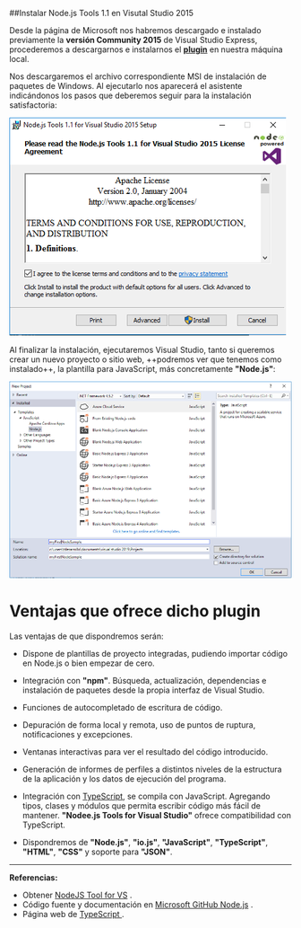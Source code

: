 ##Instalar Node.js Tools 1.1 en Visutal Studio 2015

Desde la página de Microsoft nos habremos descargado e instalado previamente la **versión Community 2015** de Visual Studio Express, procederemos a descargarnos e instalarnos el **[plugin][enlacePlugin]** en nuestra máquina local.

Nos descargaremos el archivo correspondiente MSI de instalación de paquetes de Windows. Al ejecutarlo nos aparecerá el asistente indicándonos los pasos que deberemos seguir para la instalación satisfactoria:  

![instalacionPlugin.png](images/instalacionPlugin.png)

Al finalizar la instalación, ejecutaremos Visual Studio, tanto si queremos crear un nuevo proyecto o sitio web, ++podremos ver que tenemos como instalado++, la plantilla para JavaScript, más concretamente **"Node.js"**:

![nodejsTool.png](images/nodejsTool.png)

# Ventajas que ofrece dicho plugin

Las ventajas de que dispondremos serán:
+ Dispone de plantillas de proyecto integradas, pudiendo importar código en Node.js o bien empezar de cero.  

+ Integración con **"npm"**. Búsqueda, actualización, dependencias e instalación de paquetes desde la propia interfaz de Visual Studio.

+ Funciones de autocompletado de escritura de código.

+ Depuración de forma local y remota, uso de puntos de ruptura, notificaciones y excepciones.

+ Ventanas interactivas para ver el resultado del código introducido.

+ Generación de informes de perfiles a distintos niveles de la estructura de la aplicación y los datos de ejecución del programa.

+ Integración con [TypeScript][enlaceTypeScript], se compila con JavaScript. Agregando tipos, clases y módulos que permita escribir código más fácil de mantener. **"Nodee.js Tools for Visual Studio"** ofrece compatibilidad con TypeScript.

+ Dispondremos de **"Node.js"**, **"io.js"**, **"JavaScript"**, **"TypeScript"**, **"HTML"**, **"CSS"** y soporte para **"JSON"**.

***

**Referencias:**  
+ Obtener [NodeJS Tool for VS](https://www.visualstudio.com/es-es/features/node-js-vs.aspx) .  
+ Código fuente y documentación en [Microsoft GitHub Node.js](https://github.com/Microsoft/nodejstools) .
+ Página web de [TypeScript ](http://www.typescriptlang.org/) .

<!-- Referencias a enlaces ocultos -->
[enlacePlugin]:https://www.visualstudio.com/en-us/features/node-js-vs.aspx
[enlaceTypeScript]:http://www.typescriptlang.org/